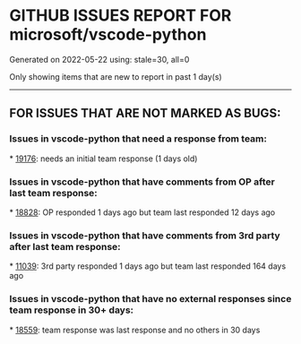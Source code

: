 
# GITHUB ISSUES REPORT FOR microsoft/vscode-python


Generated on 2022-05-22 using: stale=30, all=0


Only showing items that are new to report in past 1 day(s)


---

## FOR ISSUES THAT ARE NOT MARKED AS BUGS:


### Issues in vscode-python that need a response from team:


\* [19176](https://github.com/microsoft/vscode-python/issues/19176 "Failure on extention start"): needs an initial team response (1 days old)

### Issues in vscode-python that have comments from OP after last team response:


\* [18828](https://github.com/microsoft/vscode-python/issues/18828 "Running debugger under `conda` fails to load `_sqlite3`"): OP responded 1 days ago but team last responded 12 days ago

### Issues in vscode-python that have comments from 3rd party after last team response:


\* [11039](https://github.com/microsoft/vscode-python/issues/11039 "Use new vsc API to activate terminal without running any commands in terminal"): 3rd party responded 1 days ago but team last responded 164 days ago

### Issues in vscode-python that have no external responses since team response in 30+ days:


\* [18559](https://github.com/microsoft/vscode-python/issues/18559 "show class hierarchy or method override like pycharm"): team response was last response and no others in 30 days
